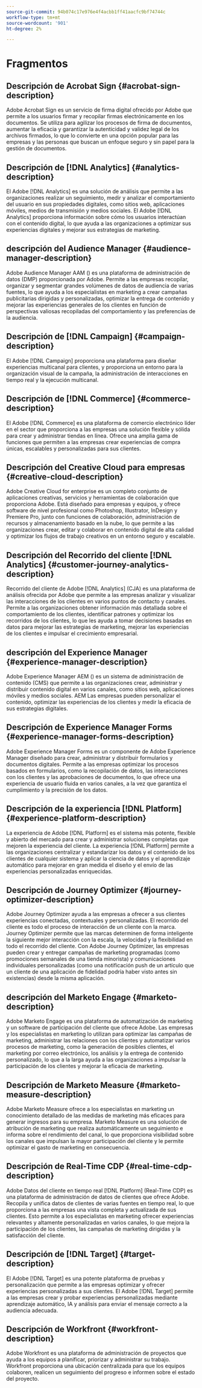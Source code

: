 ```yaml
---
source-git-commit: 94b074c17e976e4f4acbb1ff41aacfc9bf74744c
workflow-type: tm+mt
source-wordcount: '901'
ht-degree: 2%

---
```

# Fragmentos

## Descripción de Acrobat Sign {#acrobat-sign-description}

Adobe Acrobat Sign es un servicio de firma digital ofrecido por Adobe que permite a los usuarios firmar y recopilar firmas electrónicamente en los documentos. Se utiliza para agilizar los procesos de firma de documentos, aumentar la eficacia y garantizar la autenticidad y validez legal de los archivos firmados, lo que lo convierte en una opción popular para las empresas y las personas que buscan un enfoque seguro y sin papel para la gestión de documentos.

## Descripción de [!DNL Analytics] {#analytics-description}

El Adobe [!DNL Analytics] es una solución de análisis que permite a las organizaciones realizar un seguimiento, medir y analizar el comportamiento del usuario en sus propiedades digitales, como sitios web, aplicaciones móviles, medios de transmisión y medios sociales. El Adobe [!DNL Analytics] proporciona información sobre cómo los usuarios interactúan con el contenido digital, lo que ayuda a las organizaciones a optimizar sus experiencias digitales y mejorar sus estrategias de marketing.

## descripción del Audience Manager {#audience-manager-description}

Adobe Audience Manager AAM () es una plataforma de administración de datos (DMP) proporcionada por Adobe. Permite a las empresas recopilar, organizar y segmentar grandes volúmenes de datos de audiencia de varias fuentes, lo que ayuda a los especialistas en marketing a crear campañas publicitarias dirigidas y personalizadas, optimizar la entrega de contenido y mejorar las experiencias generales de los clientes en función de perspectivas valiosas recopiladas del comportamiento y las preferencias de la audiencia.

## Descripción de [!DNL Campaign] {#campaign-description}

El Adobe [!DNL Campaign] proporciona una plataforma para diseñar experiencias multicanal para clientes, y proporciona un entorno para la organización visual de la campaña, la administración de interacciones en tiempo real y la ejecución multicanal.

## Descripción de [!DNL Commerce] {#commerce-description}

El Adobe [!DNL Commerce] es una plataforma de comercio electrónico líder en el sector que proporciona a las empresas una solución flexible y sólida para crear y administrar tiendas en línea. Ofrece una amplia gama de funciones que permiten a las empresas crear experiencias de compra únicas, escalables y personalizadas para sus clientes.

## Descripción del Creative Cloud para empresas {#creative-cloud-description}

Adobe Creative Cloud for enterprise es un completo conjunto de aplicaciones creativas, servicios y herramientas de colaboración que proporciona Adobe. Está diseñado para empresas y equipos, y ofrece software de nivel profesional como Photoshop, Illustrator, InDesign y Premiere Pro, junto con funciones de colaboración, administración de recursos y almacenamiento basado en la nube, lo que permite a las organizaciones crear, editar y colaborar en contenido digital de alta calidad y optimizar los flujos de trabajo creativos en un entorno seguro y escalable.

## Descripción del Recorrido del cliente [!DNL Analytics] {#customer-journey-analytics-description}

Recorrido del cliente de Adobe [!DNL Analytics] (CJA) es una plataforma de análisis ofrecida por Adobe que permite a las empresas analizar y visualizar las interacciones de los clientes en varios puntos de contacto y canales. Permite a las organizaciones obtener información más detallada sobre el comportamiento de los clientes, identificar patrones y optimizar los recorridos de los clientes, lo que les ayuda a tomar decisiones basadas en datos para mejorar las estrategias de marketing, mejorar las experiencias de los clientes e impulsar el crecimiento empresarial.

## descripción del Experience Manager {#experience-manager-description}

Adobe Experience Manager AEM () es un sistema de administración de contenido (CMS) que permite a las organizaciones crear, administrar y distribuir contenido digital en varios canales, como sitios web, aplicaciones móviles y medios sociales. AEM Las empresas pueden personalizar el contenido, optimizar las experiencias de los clientes y medir la eficacia de sus estrategias digitales.

## Descripción de Experience Manager Forms {#experience-manager-forms-description}

Adobe Experience Manager Forms es un componente de Adobe Experience Manager diseñado para crear, administrar y distribuir formularios y documentos digitales. Permite a las empresas optimizar los procesos basados en formularios, como la recopilación de datos, las interacciones con los clientes y las aprobaciones de documentos, lo que ofrece una experiencia de usuario fluida en varios canales, a la vez que garantiza el cumplimiento y la precisión de los datos.

## Descripción de la experiencia [!DNL Platform] {#experience-platform-description}

La experiencia de Adobe [!DNL Platform] es el sistema más potente, flexible y abierto del mercado para crear y administrar soluciones completas que mejoren la experiencia del cliente. La experiencia [!DNL Platform] permite a las organizaciones centralizar y estandarizar los datos y el contenido de los clientes de cualquier sistema y aplicar la ciencia de datos y el aprendizaje automático para mejorar en gran medida el diseño y el envío de las experiencias personalizadas enriquecidas.

## Descripción de Journey Optimizer {#journey-optimizer-description}

Adobe Journey Optimizer ayuda a las empresas a ofrecer a sus clientes experiencias conectadas, contextuales y personalizadas. El recorrido del cliente es todo el proceso de interacción de un cliente con la marca. Journey Optimizer permite que las marcas determinen de forma inteligente la siguiente mejor interacción con la escala, la velocidad y la flexibilidad en todo el recorrido del cliente. Con Adobe Journey Optimizer, las empresas pueden crear y entregar campañas de marketing programadas (como promociones semanales de una tienda minorista) y comunicaciones individuales personalizadas (como una notificación push de un artículo que un cliente de una aplicación de fidelidad podría haber visto antes sin existencias) desde la misma aplicación.

## descripción del Marketo Engage {#marketo-description}

Adobe Marketo Engage es una plataforma de automatización de marketing y un software de participación del cliente que ofrece Adobe. Las empresas y los especialistas en marketing lo utilizan para optimizar las campañas de marketing, administrar las relaciones con los clientes y automatizar varios procesos de marketing, como la generación de posibles clientes, el marketing por correo electrónico, los análisis y la entrega de contenido personalizado, lo que a la larga ayuda a las organizaciones a impulsar la participación de los clientes y mejorar la eficacia de marketing.

## Descripción de Marketo Measure {#marketo-measure-description}

Adobe Marketo Measure ofrece a los especialistas en marketing un conocimiento detallado de las medidas de marketing más eficaces para generar ingresos para su empresa. Marketo Measure es una solución de atribución de marketing que realiza automáticamente un seguimiento e informa sobre el rendimiento del canal, lo que proporciona visibilidad sobre los canales que impulsan la mayor participación del cliente y le permite optimizar el gasto de marketing en consecuencia.

## Descripción de Real-Time CDP {#real-time-cdp-description}

Adobe Datos del cliente en tiempo real [!DNL Platform] (Real-Time CDP) es una plataforma de administración de datos de clientes que ofrece Adobe. Recopila y unifica datos de clientes de varias fuentes en tiempo real, lo que proporciona a las empresas una vista completa y actualizada de sus clientes. Esto permite a los especialistas en marketing ofrecer experiencias relevantes y altamente personalizadas en varios canales, lo que mejora la participación de los clientes, las campañas de marketing dirigidas y la satisfacción del cliente.

## Descripción de [!DNL Target] {#target-description}

El Adobe [!DNL Target] es una potente plataforma de pruebas y personalización que permite a las empresas optimizar y ofrecer experiencias personalizadas a sus clientes. El Adobe [!DNL Target] permite a las empresas crear y probar experiencias personalizadas mediante aprendizaje automático, IA y análisis para enviar el mensaje correcto a la audiencia adecuada.

## Descripción de Workfront {#workfront-description}

Adobe Workfront es una plataforma de administración de proyectos que ayuda a los equipos a planificar, priorizar y administrar su trabajo. Workfront proporciona una ubicación centralizada para que los equipos colaboren, realicen un seguimiento del progreso e informen sobre el estado del proyecto.
